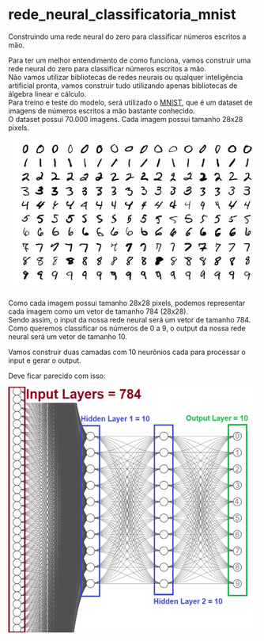 # rede_neural_classificatoria_mnist
Construindo uma rede neural do zero para classificar números escritos a mão.  

Para ter um melhor entendimento de como funciona, vamos construir uma rede neural do zero para classificar números escritos a mão.  
Não vamos utilizar bibliotecas de redes neurais ou qualquer inteligência artificial pronta, vamos construir tudo utilizando apenas bibliotecas de álgebra linear e cálculo.  
Para treino e teste do modelo, será utilizado o [MNIST](https://en.wikipedia.org/wiki/MNIST_database), que é um dataset de imagens de números escritos a mão bastante conhecido.  
O dataset possui 70.000 imagens. Cada imagem possui tamanho 28x28 pixels.  
  
<img src="mnist.jpg" style="width: 600px; height: auto;">
  
Como cada imagem possui tamanho 28x28 pixels, podemos representar cada imagem como um vetor de tamanho 784 (28x28).  
Sendo assim, o input da nossa rede neural será um vetor de tamanho 784.  
Como queremos classificar os números de 0 a 9, o output da nossa rede neural será um vetor de tamanho 10.  
  
Vamos construir duas camadas com 10 neurônios cada para processar o input e gerar o output.  
  
Deve ficar parecido com isso:  

<img src="rede.png" style="width: 600px; height: auto;">
